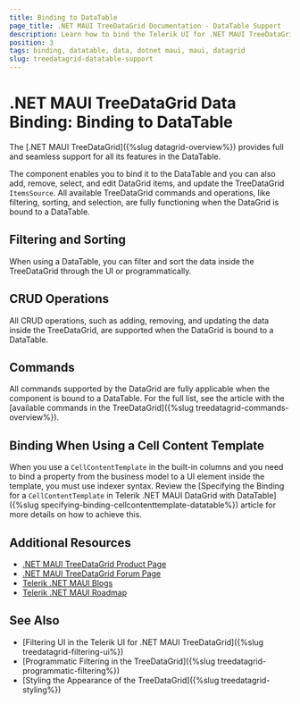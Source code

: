 ```yaml
---
title: Binding to DataTable
page_title: .NET MAUI TreeDataGrid Documentation - DataTable Support
description: Learn how to bind the Telerik UI for .NET MAUI TreeDataGrid to a DataTable and enable all available features such as filtering, sorting, grouping, CRUD operations, and commands.
position: 3
tags: binding, datatable, data, dotnet maui, maui, datagrid
slug: treedatagrid-datatable-support
---
```


# .NET MAUI TreeDataGrid Data Binding: Binding to DataTable

The [.NET MAUI TreeDataGrid]({%slug datagrid-overview%}) provides full and seamless support for all its features in the DataTable.

The component enables you to bind it to the DataTable and you can also add, remove, select, and edit DataGrid items, and update the TreeDataGrid `ItemsSource`. All available TreeDataGrid commands and operations, like filtering, sorting, and selection, are fully functioning when the DataGrid is bound to a DataTable.

## Filtering and Sorting

When using a DataTable, you can filter and sort the data inside the TreeDataGrid through the UI or programmatically.

## CRUD Operations

All CRUD operations, such as adding, removing, and updating the data inside the TreeDataGrid, are supported when the DataGrid is bound to a DataTable.

## Commands

All commands supported by the DataGrid are fully applicable when the component is bound to a DataTable. For the full list, see the article with the [available commands in the TreeDataGrid]({%slug treedatagrid-commands-overview%}).

## Binding When Using a Cell Content Template

When you use a `CellContentTemplate` in the built-in columns and you need to bind a property from the business model to a UI element inside the template, you must use indexer syntax. Review the [Specifying the Binding for a `CellContentTemplate` in Telerik .NET MAUI DataGrid with DataTable]({%slug specifying-binding-cellcontenttemplate-datatable%}) article for more details on how to achieve this.

## Additional Resources

- [.NET MAUI TreeDataGrid Product Page](https://www.telerik.com/maui-ui/treedatagrid)
- [.NET MAUI TreeDataGrid Forum Page](https://www.telerik.com/forums/maui?tagId=1801)
- [Telerik .NET MAUI Blogs](https://www.telerik.com/blogs/mobile-net-maui)
- [Telerik .NET MAUI Roadmap](https://www.telerik.com/support/whats-new/maui-ui/roadmap)

## See Also

- [Filtering UI in the Telerik UI for .NET MAUI TreeDataGrid]({%slug treedatagrid-filtering-ui%})
- [Programmatic Filtering in the TreeDataGrid]({%slug treedatagrid-programmatic-filtering%})
- [Styling the Appearance of the TreeDataGrid]({%slug treedatagrid-styling%})
